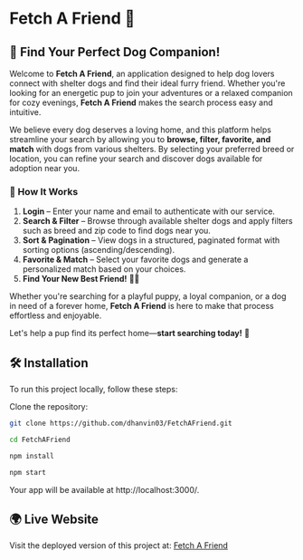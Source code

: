 # Fetch A Friend 🐶

## 🏡 Find Your Perfect Dog Companion!

Welcome to **Fetch A Friend**, an application designed to help dog lovers connect with shelter dogs and find their ideal furry friend. Whether you're looking for an energetic pup to join your adventures or a relaxed companion for cozy evenings, **Fetch A Friend** makes the search process easy and intuitive. 

We believe every dog deserves a loving home, and this platform helps streamline your search by allowing you to **browse, filter, favorite, and match** with dogs from various shelters. By selecting your preferred breed or location, you can refine your search and discover dogs available for adoption near you.

### **🐾 How It Works**
1. **Login** – Enter your name and email to authenticate with our service.
2. **Search & Filter** – Browse through available shelter dogs and apply filters such as breed and zip code to find dogs near you.
3. **Sort & Pagination** – View dogs in a structured, paginated format with sorting options (ascending/descending).
4. **Favorite & Match** – Select your favorite dogs and generate a personalized match based on your choices.
5. **Find Your New Best Friend!** 🐶💙

Whether you're searching for a playful puppy, a loyal companion, or a dog in need of a forever home, **Fetch A Friend** is here to make that process effortless and enjoyable. 

Let's help a pup find its perfect home—**start searching today!** 🚀

## 🛠️ Installation
To run this project locally, follow these steps:

Clone the repository:
   ```bash
   git clone https://github.com/dhanvin03/FetchAFriend.git
   ```
   ```bash
   cd FetchAFriend
   ```
   ```bash
   npm install
   ```
   ```bash
   npm start
   ```
Your app will be available at http://localhost:3000/.

## 🌍 Live Website
Visit the deployed version of this project at: [Fetch A Friend](https://dhanvin03.github.io/FetchAFriend/)